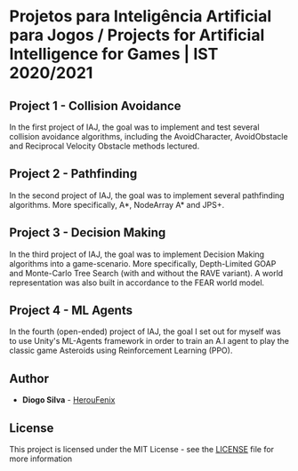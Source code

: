 # Projetos para Inteligência Artificial para Jogos / Projects for Artificial Intelligence for Games | IST 2020/2021

## Project 1 - Collision Avoidance
In the first project of IAJ, the goal was to implement and test several collision avoidance algorithms, including the AvoidCharacter, AvoidObstacle and Reciprocal Velocity Obstacle methods lectured.

## Project 2 - Pathfinding
In the second project of IAJ, the goal was to implement several pathfinding algorithms. More specifically, A*, NodeArray A* and JPS+.

## Project 3 - Decision Making
In the third project of IAJ, the goal was to implement Decision Making algorithms into a game-scenario. More specifically, Depth-Limited GOAP and Monte-Carlo Tree Search (with and without the RAVE variant). A world representation was also built in accordance to the FEAR world model.

## Project 4 - ML Agents
In the fourth (open-ended) project of IAJ, the goal I set out for myself was to use Unity's ML-Agents framework in order to train an A.I agent to play the classic game Asteroids using Reinforcement Learning (PPO).

## Author

-   **Diogo Silva** - [HerouFenix](https://github.com/HerouFenix)

## License

This project is licensed under the MIT License - see the [LICENSE](https://github.com/heroufenix/iaj-projects/blob/master/LICENSE) file for more information
